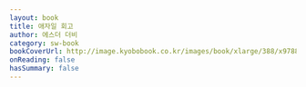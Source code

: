 ```yaml
---
layout: book
title: 애자일 회고
author: 에스더 더비
category: sw-book
bookCoverUrl: http://image.kyobobook.co.kr/images/book/xlarge/388/x9788991268388.jpg
onReading: false
hasSummary: false
---
```

